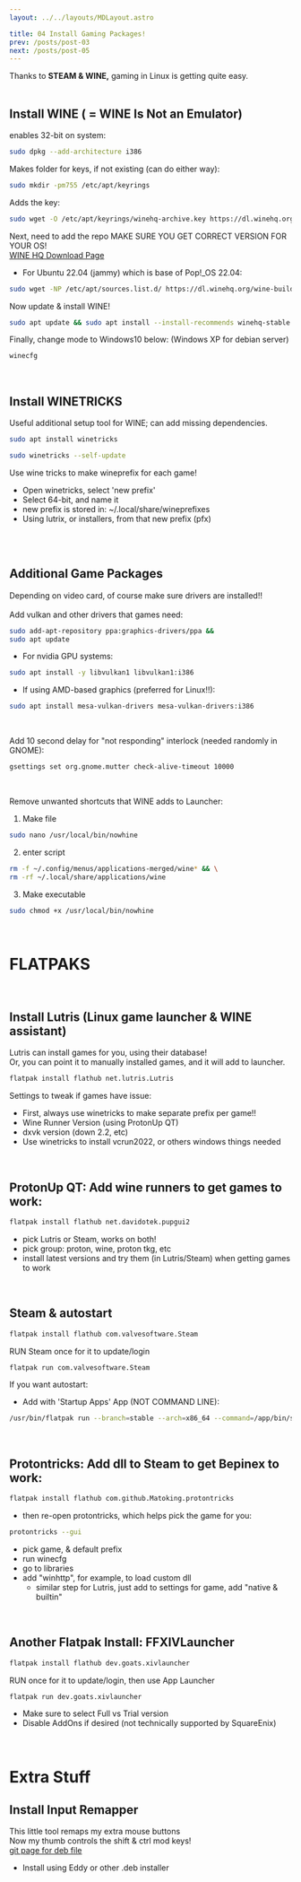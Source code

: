 ```yaml
---
layout: ../../layouts/MDLayout.astro

title: 04 Install Gaming Packages!
prev: /posts/post-03
next: /posts/post-05
---
```



Thanks to **STEAM & WINE,** gaming in Linux is getting quite easy.
<br><br>

## Install WINE ( = WINE Is Not an Emulator)

enables 32-bit on system:
```sh
sudo dpkg --add-architecture i386
```
Makes folder for keys, if not existing (can do either way):
```sh
sudo mkdir -pm755 /etc/apt/keyrings
```
Adds the key:
```sh
sudo wget -O /etc/apt/keyrings/winehq-archive.key https://dl.winehq.org/wine-builds/winehq.key
```
Next, need to add the repo MAKE SURE YOU GET CORRECT VERSION FOR YOUR OS!<br>
[WINE HQ Download Page](https://wiki.winehq.org/Download) <br>

- For Ubuntu 22.04 (jammy) which is base of Pop!_OS 22.04:
```sh
sudo wget -NP /etc/apt/sources.list.d/ https://dl.winehq.org/wine-builds/ubuntu/dists/jammy/winehq-jammy.sources
```

Now update & install WINE!
```sh
sudo apt update && sudo apt install --install-recommends winehq-stable
```

Finally, change mode to Windows10 below: (Windows XP for debian server)
```sh
winecfg
```
<br>


## Install WINETRICKS 
Useful additional setup tool for WINE; can add missing dependencies.
```sh
sudo apt install winetricks
```
```sh
sudo winetricks --self-update
```
Use wine tricks to make wineprefix for each game!
- Open winetricks, select 'new prefix'
- Select 64-bit, and name it
- new prefix is stored in: ~/.local/share/wineprefixes
- Using lutrix, or installers, from that new prefix (pfx)
<br>
<br>


## Additional Game Packages
Depending on video card, of course make sure drivers are installed!!<br><br>
Add vulkan and other drivers that games need:
```sh
sudo add-apt-repository ppa:graphics-drivers/ppa && 
sudo apt update
```
- For nvidia GPU systems:
```sh
sudo apt install -y libvulkan1 libvulkan1:i386
```
- If using AMD-based graphics (preferred for Linux!!):
```sh
sudo apt install mesa-vulkan-drivers mesa-vulkan-drivers:i386
```
<br>

Add 10 second delay for "not responding" interlock (needed randomly in GNOME):
```sh
gsettings set org.gnome.mutter check-alive-timeout 10000
```
<br>

Remove unwanted shortcuts that WINE adds to Launcher:
1. Make file
```sh
sudo nano /usr/local/bin/nowhine
```
2. enter script
```sh
rm -f ~/.config/menus/applications-merged/wine* && \
rm -rf ~/.local/share/applications/wine
```
3. Make executable
```sh
sudo chmod +x /usr/local/bin/nowhine
```
<br>


# FLATPAKS
<br>

## Install Lutris (Linux game launcher & WINE assistant)
Lutris can install games for you, using their database!<br>
Or, you can point it to manually installed games, and it will add to launcher.

```sh
flatpak install flathub net.lutris.Lutris
```
Settings to tweak if games have issue:
- First, always use winetricks to make separate prefix per game!!
- Wine Runner Version (using ProtonUp QT)
- dxvk version (down 2.2, etc)
- Use winetricks to install vcrun2022, or others windows things needed

<br>

## ProtonUp QT: Add wine runners to get games to work:

```sh
flatpak install flathub net.davidotek.pupgui2
```
- pick Lutris or Steam, works on both!
- pick group: proton, wine, proton tkg, etc
- install latest versions and try them (in Lutris/Steam) when getting games to work

<br>

## Steam & autostart

```sh
flatpak install flathub com.valvesoftware.Steam
```
RUN Steam once for it to update/login
```sh
flatpak run com.valvesoftware.Steam
```

If you want autostart:<br>
- Add with 'Startup Apps' App (NOT COMMAND LINE):
```sh
/usr/bin/flatpak run --branch=stable --arch=x86_64 --command=/app/bin/steam --file-forwarding com.valvesoftware.Steam @@u -silent %U @@
```
<br>

## Protontricks: Add dll to Steam to get Bepinex to work:

```sh
flatpak install flathub com.github.Matoking.protontricks
```
- then re-open protontricks, which helps pick the game for you:
```sh
protontricks --gui
```
- pick game, & default prefix
- run winecfg
- go to libraries
- add "winhttp", for example, to load custom dll
   - similar step for Lutris, just add to settings for game, add "native & builtin"

<br>

## Another Flatpak Install: FFXIVLauncher 

```sh
flatpak install flathub dev.goats.xivlauncher
```
RUN once for it to update/login, then use App Launcher
```sh
flatpak run dev.goats.xivlauncher
```
- Make sure to select Full vs Trial version<br>
- Disable AddOns if desired (not technically supported by SquareEnix)

<br>

# Extra Stuff

## Install Input Remapper
This little tool remaps my extra mouse buttons<br>
Now my thumb controls the shift & ctrl mod keys!<br>
[git page for deb file](https://github.com/sezanzeb/input-remapper/releases)

- Install using Eddy or other .deb installer

